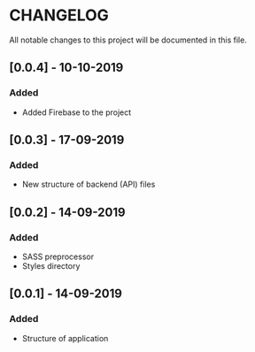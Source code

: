 # CHANGELOG
All notable changes to this project will be documented in this file.

## [0.0.4] - 10-10-2019
### Added
- Added Firebase to the project

## [0.0.3] - 17-09-2019
### Added
- New structure of backend (API) files

## [0.0.2] - 14-09-2019
### Added
- SASS preprocessor
- Styles directory

## [0.0.1] - 14-09-2019
### Added
- Structure of application
